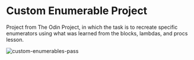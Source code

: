# Custom Enumerable Project

Project from The Odin Project, in which the task is to recreate specific enumerators using what was learned from the blocks, lambdas, and procs lesson.

![custom-enumerables-pass](https://user-images.githubusercontent.com/31606901/182936932-6c98ee4d-5e28-4e9a-b579-d713617727e6.gif)

